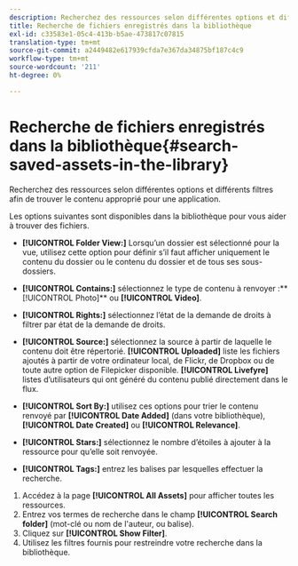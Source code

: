 ```yaml
---
description: Recherchez des ressources selon différentes options et différents filtres afin de trouver le contenu approprié pour une application.
title: Recherche de fichiers enregistrés dans la bibliothèque
exl-id: c33583e1-05c4-413b-b5ae-473817c07815
translation-type: tm+mt
source-git-commit: a2449482e617939cfda7e367da34875bf187c4c9
workflow-type: tm+mt
source-wordcount: '211'
ht-degree: 0%

---
```


# Recherche de fichiers enregistrés dans la bibliothèque{#search-saved-assets-in-the-library}

Recherchez des ressources selon différentes options et différents filtres afin de trouver le contenu approprié pour une application.

Les options suivantes sont disponibles dans la bibliothèque pour vous aider à trouver des fichiers.

* **[!UICONTROL Folder View:]** Lorsqu’un dossier est sélectionné pour la vue, utilisez cette option pour définir s’il faut afficher uniquement le contenu du dossier ou le contenu du dossier et de tous ses sous-dossiers.
* **[!UICONTROL Contains:]** sélectionnez le type de contenu à renvoyer :**  [!UICONTROL Photo]** ou  **[!UICONTROL Video]**.

* **[!UICONTROL Rights:]** sélectionnez l’état de la demande de droits à filtrer par état de la demande de droits.
* **[!UICONTROL Source:]** sélectionnez la source à partir de laquelle le contenu doit être répertorié. **[!UICONTROL Uploaded]** liste les fichiers ajoutés à partir de votre ordinateur local, de Flickr, de Dropbox ou de toute autre option de Filepicker disponible. **[!UICONTROL Livefyre]** listes d’utilisateurs qui ont généré du contenu publié directement dans le flux.

* **[!UICONTROL Sort By:]** utilisez ces options pour trier le contenu renvoyé par  **[!UICONTROL Date Added]** (dans votre bibliothèque),  **[!UICONTROL Date Created]** ou  **[!UICONTROL Relevance]**.

* **[!UICONTROL Stars:]** sélectionnez le nombre d’étoiles à ajouter à la ressource pour qu’elle soit renvoyée.
* **[!UICONTROL Tags:]** entrez les balises par lesquelles effectuer la recherche.

1. Accédez à la page **[!UICONTROL All Assets]** pour afficher toutes les ressources.
1. Entrez vos termes de recherche dans le champ **[!UICONTROL Search folder]** (mot-clé ou nom de l&#39;auteur, ou balise).
1. Cliquez sur **[!UICONTROL Show Filter]**.
1. Utilisez les filtres fournis pour restreindre votre recherche dans la bibliothèque.
